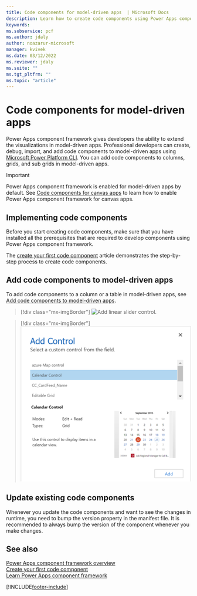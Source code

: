 ```yaml
---
title: Code components for model-driven apps  | Microsoft Docs
description: Learn how to create code components using Power Apps component framework for model-driven apps
keywords:
ms.subservice: pcf
ms.author: jdaly
author: noazarur-microsoft
manager: kvivek
ms.date: 03/12/2022
ms.reviewer: jdaly
ms.suite: ""
ms.tgt_pltfrm: ""
ms.topic: "article"
---
```


# Code components for model-driven apps

Power Apps component framework gives developers the ability to extend the visualizations in model-driven apps. Professional developers can create, debug, import, and add code components to model-driven apps using [Microsoft Power Platform CLI](get-powerapps-cli.md). You can add code components to columns, grids, and sub grids in model-driven apps. 

> [!IMPORTANT]
> Power Apps component framework is enabled for model-driven apps by default. See [Code components for canvas apps](component-framework-for-canvas-apps.md) to learn how to enable Power Apps component framework for canvas apps.

## Implementing code components

Before you start creating code components, make sure that you have installed all the prerequisites that are required to develop components using Power Apps component framework. 

The [create your first code component](implementing-controls-using-typescript.md) article demonstrates the step-by-step process to create code components.

## Add code components to model-driven apps

To add code components to a column or a table in model-driven apps, see [Add code components to model-driven apps](add-custom-controls-to-a-field-or-entity.md).

> [!div class="mx-imgBorder"] 
> ![Add linear slider control.](../../maker/model-driven-apps/media/add-slider.PNG "Add linear slider control")

> [!div class="mx-imgBorder"]
> ![Data Set Grid component.](media/add-dataset-component.png "Data Set Grid component")

## Update existing code components

Whenever you update the code components and want to see the changes in runtime, you need to bump the version property in the manifest file. It is recommended to always bump the version of the component whenever you make changes.

## See also

[Power Apps component framework overview](overview.md)<br/>
[Create your first code component](implementing-controls-using-typescript.md)<br/>
[Learn Power Apps component framework](/learn/paths/use-power-apps-component-framework)


[!INCLUDE[footer-include](../../includes/footer-banner.md)]